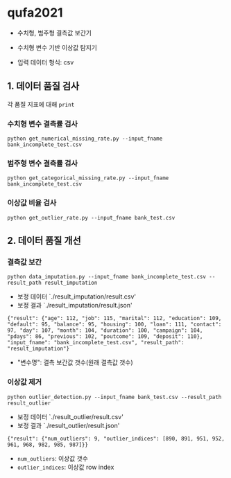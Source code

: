 # qufa2021

- 수치형, 범주형 결측값 보간기
- 수치형 변수 기반 이상값 탐지기

- 입력 데이터 형식: csv

## 1. 데이터 품질 검사

각 품질 지표에 대해 `print`

### 수치형 변수 결측률 검사

```
python get_numerical_missing_rate.py --input_fname bank_incomplete_test.csv
```

### 범주형 변수 결측률 검사

```
python get_categorical_missing_rate.py --input_fname bank_incomplete_test.csv
```

### 이상값 비율 검사

```
python get_outlier_rate.py --input_fname bank_test.csv
```

## 2. 데이터 품질 개선

### 결측값 보간

```
python data_imputation.py --input_fname bank_incomplete_test.csv --result_path result_imputation
```

- 보정 데이터 `./result_imputation/result.csv'
- 보정 결과 `./result_imputation/result.json'
```
{"result": {"age": 112, "job": 115, "marital": 112, "education": 109, "default": 95, "balance": 95, "housing": 100, "loan": 111, "contact": 97, "day": 107, "month": 104, "duration": 100, "campaign": 104, "pdays": 86, "previous": 102, "poutcome": 109, "deposit": 110}, "input_fname": "bank_incomplete_test.csv", "result_path": "result_imputation"}
```
  - "변수명": 결측 보간값 갯수(원래 결측값 갯수)

### 이상값 제거

```
python outlier_detection.py --input_fname bank_test.csv --result_path result_outlier
```

- 보정 데이터 `./result_outlier/result.csv'
- 보정 결과 `./result_outlier/result.json'

```
{"result": {"num_outliers": 9, "outlier_indices": [890, 891, 951, 952, 961, 968, 982, 985, 987]}}
```
  - `num_outliers`: 이상값 갯수
  - `outlier_indices`: 이상값 row index
